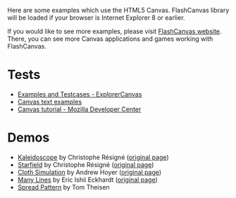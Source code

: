 Here are some examples which use the HTML5 Canvas.
FlashCanvas library will be loaded if your browser is Internet Explorer 8 or earlier.

If you would like to see more examples,
please visit [FlashCanvas website](http://flashcanvas.net/).
There, you can see more Canvas applications and games working with FlashCanvas.


# Tests #

  * [Examples and Testcases - ExplorerCanvas](http://flashcanvas.googlecode.com/svn/trunk/examples/explorercanvas.googlecode.com/svn/trunk/index.html)
  * [Canvas text examples](http://flashcanvas.googlecode.com/svn/trunk/examples/canvas-text.googlecode.com/svn/trunk/examples/index.html)
  * [Canvas tutorial - Mozilla Developer Center](http://flashcanvas.googlecode.com/svn/trunk/examples/developer.mozilla.org/samples/canvas-tutorial/index.html)


# Demos #

  * [Kaleidoscope](http://flashcanvas.googlecode.com/svn/trunk/examples/www.chiptune.com/kaleidoscope/index.html) by Christophe Résigné ([original page](http://www.chiptune.com/kaleidoscope/))
  * [Starfield](http://flashcanvas.googlecode.com/svn/trunk/examples/www.chiptune.com/starfield/starfield.html) by Christophe Résigné ([original page](http://www.chiptune.com/starfield/starfield.html))
  * [Cloth Simulation](http://flashcanvas.googlecode.com/svn/trunk/examples/www.andrew-hoyer.com/exp_src/cloth.html) by Andrew Hoyer ([original page](http://www.andrew-hoyer.com/experiments/cloth))
  * [Many Lines](http://homepage3.nifty.com/revulo/FlashCanvas/examples/open.adaptedstudio.com/html5/many-lines/) by Eric Ishii Eckhardt ([original page](http://open.adaptedstudio.com/html5/many-lines/))
  * [Spread Pattern](http://tomtheisen.com/spread/) by Tom Theisen